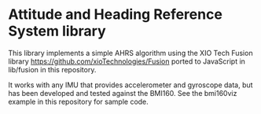 Attitude and Heading Reference System library
=============================================

This library implements a simple AHRS algorithm using the XIO Tech Fusion
library https://github.com/xioTechnologies/Fusion ported to JavaScript
in lib/fusion in this repository.

It works with any IMU that provides accelerometer and gyroscope data, but
has been developed and tested against the BMI160.
See the bmi160viz example in this repository for sample code.
